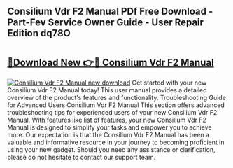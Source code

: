 ## Consilium Vdr F2 Manual PDf Free Download - Part-Fev Service Owner Guide - User Repair Edition dq78O

# <h2><a href="http://cf1198.oget.top/?id=Consilium+Vdr+F2+Manual">🔗Download New 👉🔴 Consilium Vdr F2 Manual</a></h2>

[![Consilium Vdr F2 Manual new download](https://i.imgur.com/5g1atiW.png)](http://cf1198.oget.top/?id=Consilium+Vdr+F2+Manual)
Get started with your new Consilium Vdr F2 Manual today! This user manual provides a detailed overview of the product's features and functionality. Troubleshooting Guide for Advanced Users Consilium Vdr F2 Manual This section offers advanced troubleshooting tips for experienced users of your new Consilium Vdr F2 Manual. With features like list of features, your new Consilium Vdr F2 Manual is designed to simplify your tasks and empower you to achieve more. Our expectation is that the Consilium Vdr F2 Manual has been a valuable and informative resource in your journey to becoming proficient in using your new gadget. Should you need any assistance or clarification, please do not hesitate to contact our support team.
